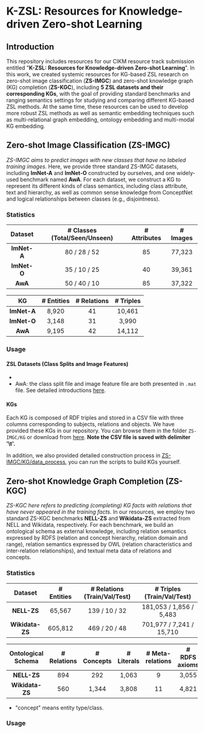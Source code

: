 # K-ZSL: Resources for Knowledge-driven Zero-shot Learning


## Introduction
This repository includes resources for our CIKM resource track submission entitled "**K-ZSL: Resources for Knowledge-driven Zero-shot Learning**".
In this work, we created systemic resources for KG-based ZSL research on zero-shot image classification (**ZS-IMGC**) and zero-shot knowledge graph (KG) completion (**ZS-KGC**),
including **5 ZSL datasets and their corresponding KGs**,
with the goal of providing standard benchmarks and ranging semantics settings for studying and comparing different KG-based ZSL methods.
At the same time, these resources can be used to develop more robust ZSL methods as well as semantic embedding techniques such as multi-relational graph embedding, ontology embedding and multi-modal KG embedding.


## Zero-shot Image Classification (ZS-IMGC)
*ZS-IMGC aims to predict images with new classes that have no labeled training images.*
Here, we provide three standard ZS-IMGC datasets, including **ImNet-A** and **ImNet-O** constructed by ourselves, and one widely-used benchmark named **AwA**.
For each dataset, we construct a KG to represent its different kinds of class semantics, including class attribute, text and hierarchy, as well as common sense knowledge from ConceptNet and logical relationships between classes (e.g., disjointness).

### Statistics

|Dataset| # Classes (Total/Seen/Unseen) | # Attributes | # Images |
|:------:|:------:|:------:|:------:|
|**ImNet-A**|80 / 28 / 52| 85 |77,323|
|**ImNet-O**|35 / 10 / 25| 40 |39,361|
|**AwA**|50 / 40 / 10| 85 |37,322|


|KG| # Entities | # Relations | # Triples |
|:------:|:------:|:------:|:------:|
|**ImNet-A**|8,920| 41 | 10,461 |
|**ImNet-O**|3,148| 31 | 3,990 |
|**AwA**|9,195| 42 | 14,112 |

### Usage

#### ZSL Datasets (Class Splits and Image Features)
-
- AwA: the class split file and image feature file are both presented in `.mat` file. See detailed introductions [here](ZS-IMGC/ZSL_Dataset/README.md).

#### KGs
Each KG is composed of RDF triples and stored in a CSV file with three columns corresponding to subjects, relations and objects.
We have provided these KGs in our repository. You can browse them in the folder `ZS-IMGC/KG` or download from [here](https://drive.google.com/drive/folders/1IUOkon-RjvkAO3ZF4-eu959aYBbNNmhA?usp=sharing).
**Note the CSV file is saved with delimiter '\t'.**

In addition, we also provided detailed construction process in [ZS-IMGC/KG/data_process](ZS-IMGC/KG/data_process), you can run the scripts to build KGs yourself.


## Zero-shot Knowledge Graph Completion (ZS-KGC)
*ZS-KGC here refers to predicting (completing) KG facts with relations that have never appeared in the training facts.*
In our resources, we employ two standard ZS-KGC benchmarks **NELL-ZS** and **Wikidata-ZS** extracted from NELL and Wikidata, respectively.
For each benchmark, we build an ontological schema as external knowledge, including relation semantics expressed by RDFS (relation and concept hierarchy, relation domain and range),
relation semantics expressed by OWL (relation characteristics and inter-relation relationships), and textual meta data of relations and concepts.


### Statistics

|Dataset| # Entities | # Relations (Train/Val/Test) | # Triples (Train/Val/Test) |
|:------:|:------:|:------:|:------:|
|**NELL-ZS**|65,567| 139 / 10 / 32 | 181,053 / 1,856 / 5,483 |
|**Wikidata-ZS**|605,812| 469 / 20 / 48 | 701,977 / 7,241 / 15,710 |


|Ontological Schema| # Relations | # Concepts | # Literals | # Meta-relations | # RDFS axioms | # OWL axioms |
|:------:|:------:|:------:|:------:|:------:|:------:|:------:|
|**NELL-ZS**| 894 | 292 | 1,063 | 9 | 3,055 | 134 |
|**Wikidata-ZS**| 560 | 1,344 | 3,808 | 11 | 4,821 | 113 |
- "concept" means entity type/class.


### Usage





